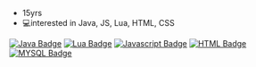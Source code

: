 - 15yrs
- 💻interested in Java, JS, Lua, HTML, CSS



[![Java Badge](https://img.shields.io/badge/-Java-f80?style=for-the-badge&labelColor=black&logo=java&logoColor=f80)](#)
[![Lua Badge](https://img.shields.io/badge/-Lua-f80?style=for-the-badge&labelColor=black&logo=lua&logoColor=f80)](#)
[![Javascript Badge](https://img.shields.io/badge/-Javascript-f80?style=for-the-badge&labelColor=black&logo=javascript&logoColor=f80)](#) 
[![HTML Badge](https://img.shields.io/badge/-HTML-f80?style=for-the-badge&labelColor=black&logo=html5&logoColor=f80)](#)
[![MYSQL Badge](https://img.shields.io/badge/-MYSQL-f80?style=for-the-badge&labelColor=black&logo=mysql&logoColor=f80)](#)
